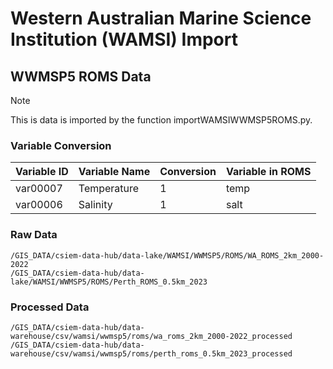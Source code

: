 # Western Australian Marine Science Institution (WAMSI) Import

## WWMSP5 ROMS Data
> [!NOTE]
> This is data is imported by the function importWAMSIWWMSP5ROMS.py.

### Variable Conversion
| Variable ID | Variable Name | Conversion | Variable in ROMS |
| -------- | -------- | -------- | -------- |
| var00007 | Temperature | 1 | temp |
| var00006 | Salinity | 1 | salt |

### Raw Data
    /GIS_DATA/csiem-data-hub/data-lake/WAMSI/WWMSP5/ROMS/WA_ROMS_2km_2000-2022
    /GIS_DATA/csiem-data-hub/data-lake/WAMSI/WWMSP5/ROMS/Perth_ROMS_0.5km_2023

### Processed Data
    /GIS_DATA/csiem-data-hub/data-warehouse/csv/wamsi/wwmsp5/roms/wa_roms_2km_2000-2022_processed
    /GIS_DATA/csiem-data-hub/data-warehouse/csv/wamsi/wwmsp5/roms/perth_roms_0.5km_2023_processed
